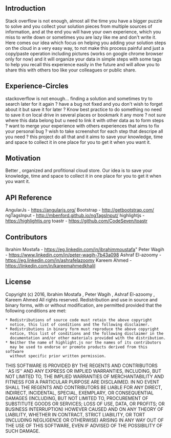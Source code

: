 ## Introduction
Stack overflow is not enough, almost all the time you have a bigger puzzle to solve and you collect your solution pieces from multiple sources of information, and at the end you will have your own experience, which you miss to write down or sometimes you are lazy like me and don't write it. 
Here comes our idea which focus on helping you adding your solution steps on the cloud in a very easy way, to not make this process painful and just a copy/paste operation including pictures (works on google chrome browser only for now) and it will organize your data in simple steps with some tags to help you recall this experience easily in the future and will allow you to share this with others too like your colleagues or public share.

## Experience-Circles
stackoverflow is not enough...
finding a solution and sometimes try to search later for it again ?
have a bug not fixed and you don't wish to forget about it but save it for later ?
Know best practice to do something no need to save it on local drive in several places or bookmark it any more ?
not sure where this data belong but u need to link it with other data as to form steps ?
want to merge your experience with others experiences that aims to fix your personal bug ?
wish to take screenshot for each step that descripe all you need ?
this project do all that and it aims to save your knowledge, time and space to collect it in one place for you to get it when you want it.

## Motivation
Better , organized and profitional cloud store.
Our idea is to save your knowledge, time and space to collect it in one place for you to get it when you want it.

## API Reference

AngularJs - https://angularjs.org/
Bootstrap - http://getbootstrap.com/
ngTagsInput - http://mbenford.github.io/ngTagsInput/
highlightjs - https://highlightjs.org
toastr - https://github.com/CodeSeven/toastr

## Contributors

Ibrahim Mostafa - https://eg.linkedin.com/in/ibrahimmoustafa"
Peter Wagih - https://www.linkedin.com/in/peter-wagih-7b43a098
Ashraf El-azoomy - https://eg.linkedin.com/in/ashrafelazoomy
Kareem Ahmed - https://linkedin.com/in/kareemahmedkhalil

## License

Copyright (c) 2016, Ibrahim Mostafa , Peter Wagih , Ashraf El-azoomy , Kareem Ahmed
All rights reserved.
Redistribution and use in source and binary forms, with or without
modification, are permitted provided that the following conditions are met:

    * Redistributions of source code must retain the above copyright
      notice, this list of conditions and the following disclaimer.
    * Redistributions in binary form must reproduce the above copyright
      notice, this list of conditions and the following disclaimer in the
      documentation and/or other materials provided with the distribution.
    * Neither the name of highlight.js nor the names of its contributors 
      may be used to endorse or promote products derived from this software 
      without specific prior written permission.

THIS SOFTWARE IS PROVIDED BY THE REGENTS AND CONTRIBUTORS ``AS IS'' AND ANY
EXPRESS OR IMPLIED WARRANTIES, INCLUDING, BUT NOT LIMITED TO, THE IMPLIED
WARRANTIES OF MERCHANTABILITY AND FITNESS FOR A PARTICULAR PURPOSE ARE
DISCLAIMED. IN NO EVENT SHALL THE REGENTS AND CONTRIBUTORS BE LIABLE FOR ANY
DIRECT, INDIRECT, INCIDENTAL, SPECIAL, EXEMPLARY, OR CONSEQUENTIAL DAMAGES
(INCLUDING, BUT NOT LIMITED TO, PROCUREMENT OF SUBSTITUTE GOODS OR SERVICES;
LOSS OF USE, DATA, OR PROFITS; OR BUSINESS INTERRUPTION) HOWEVER CAUSED AND
ON ANY THEORY OF LIABILITY, WHETHER IN CONTRACT, STRICT LIABILITY, OR TORT
(INCLUDING NEGLIGENCE OR OTHERWISE) ARISING IN ANY WAY OUT OF THE USE OF THIS
SOFTWARE, EVEN IF ADVISED OF THE POSSIBILITY OF SUCH DAMAGE.
